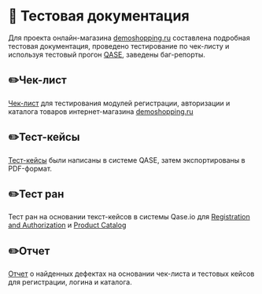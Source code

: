 # 📝 Тестовая документация

Для проекта онлайн-магазина [demoshopping.ru](https://demoshopping.ru/) составлена подробная тестовая документация, проведено тестирование по чек-листу и используя тестовый прогон [QASE](https://app.qase.io), заведены баг-репорты.

## ✏️Чек-лист

[Чек-лист](https://docs.google.com/spreadsheets/d/1NtJxAYc4b3UmltKsxwuzqsysUFrU6yjPwWvHSFvh348/edit?usp=sharing) для тестирования модулей регистрации, авторизации и каталога товаров интернет-магазина [demoshopping.ru](https://demoshopping.ru/)

## ✏️Тест-кейсы
[Тест-кейсы](https://github.com/Ulyana-Vlasenko/docs/blob/main/Test%20cases%20in%20QASE%20for%20demoshopping.ru.pdf.pdf) были написаны в системе QASE, затем экспортированы в PDF-формат.

## ✏️Тест ран

Тест ран на основании текст-кейсов в системы Qase.io для [Registration and Authorization](https://github.com/Ulyana-Vlasenko/docs/blob/main/Test%20run%20Registration%20and%20Authorization.pdf) и [Product Catalog](https://github.com/Ulyana-Vlasenko/docs/blob/main/Test%20run%20Product%20catalog.pdf)

## ✏️Отчет

[Отчет](https://github.com/Ulyana-Vlasenko/docs/blob/main/%D0%9E%D1%82%D1%87%D0%B5%D1%82%D1%8B%20%D0%BE%20%D0%B4%D0%B5%D1%84%D0%B5%D0%BA%D1%82%D0%B5%20%D0%B2%20yourtrack.xlsx) о найденных дефектах на основании чек-листа и тестовых кейсов для регистрации, логина и каталога.
